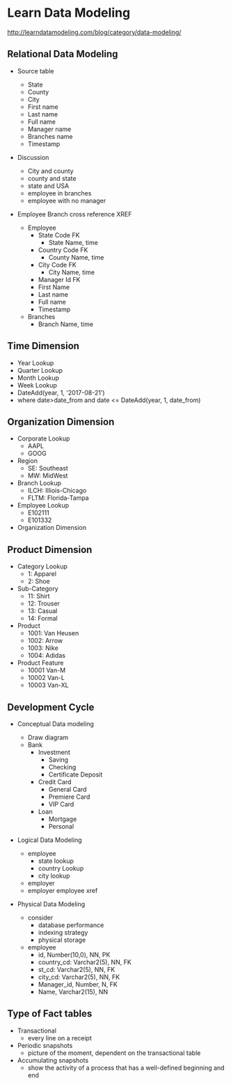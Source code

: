 # Learn Data Modeling

http://learndatamodeling.com/blog/category/data-modeling/


## Relational Data Modeling

- Source table
  - State
  - County
  - City
  - First name
  - Last name
  - Full name
  - Manager name
  - Branches name
  - Timestamp

- Discussion
  - City and county
  - county and state
  - state and USA
  - employee in branches
  - employee with no manager

- Employee Branch cross reference XREF
  - Employee
    - State Code FK
      - State Name, time
    - Country Code FK
      - County Name, time
    - City Code FK
      - City Name, time
    - Manager Id FK
    - First Name
    - Last name
    - Full name
    - Timestamp
  - Branches
    - Branch Name, time

## Time Dimension

- Year Lookup
- Quarter Lookup
- Month Lookup
- Week Lookup
- DateAdd(year, 1, '2017-08-21')
- where date>date_from and date <= DateAdd(year, 1, date_from)

## Organization Dimension

- Corporate Lookup
  - AAPL
  - GOOG
- Region
  - SE: Southeast
  - MW: MidWest
- Branch Lookup
  - ILCH: Illiois-Chicago
  - FLTM: Florida-Tampa
- Employee Lookup
  - E102111
  - E101332
- Organization Dimension


## Product Dimension

- Category Lookup
  - 1: Apparel
  - 2: Shoe
- Sub-Category
  - 11: Shirt
  - 12: Trouser
  - 13: Casual
  - 14: Formal
- Product
  - 1001: Van Heusen
  - 1002: Arrow
  - 1003: Nike
  - 1004: Adidas
- Product Feature
  - 10001 Van-M
  - 10002 Van-L
  - 10003 Van-XL


## Development Cycle

- Conceptual Data modeling
  - Draw diagram
  - Bank
    - Investment
      - Saving
      - Checking
      - Certificate Deposit
    - Credit Card
      - General Card
      - Premiere Card
      - VIP Card
    - Loan
      - Mortgage
      - Personal

- Logical Data Modeling
  - employee
    - state lookup
    - country Lookup
    - city lookup
  - employer
  - employer employee xref

- Physical Data Modeling
  - consider
    - database performance
    - indexing strategy
    - physical storage
  - employee
    - id, Number(10,0), NN, PK
    - country_cd: Varchar2(5), NN, FK
    - st_cd: Varchar2(5), NN, FK
    - city_cd: Varchar2(5), NN, FK
    - Manager_id, Number, N, FK
    - Name, Varchar2(15), NN

## Type of Fact tables

- Transactional
  - every line on a receipt
- Periodic snapshots
  - picture of the moment, dependent on the transactional table
- Accumulating snapshots
  - show the activity of a process that has a well-defined beginning and end
